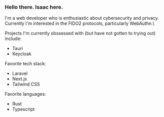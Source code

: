 ### Hello there. Isaac here.

I'm a web developer who is enthusiastic about cybersecurity and privacy.\
Currently I'm interested in the FIDO2 protocols, particularly WebAuthn.\

Projects I'm currently obssessed with (but have not gotten to trying out) include:
- Tauri
- Keycloak

Favorite tech stack:
- Laravel
- Next.js
- Tailwind CSS

Favorite languages:
- Rust
- Typescript
